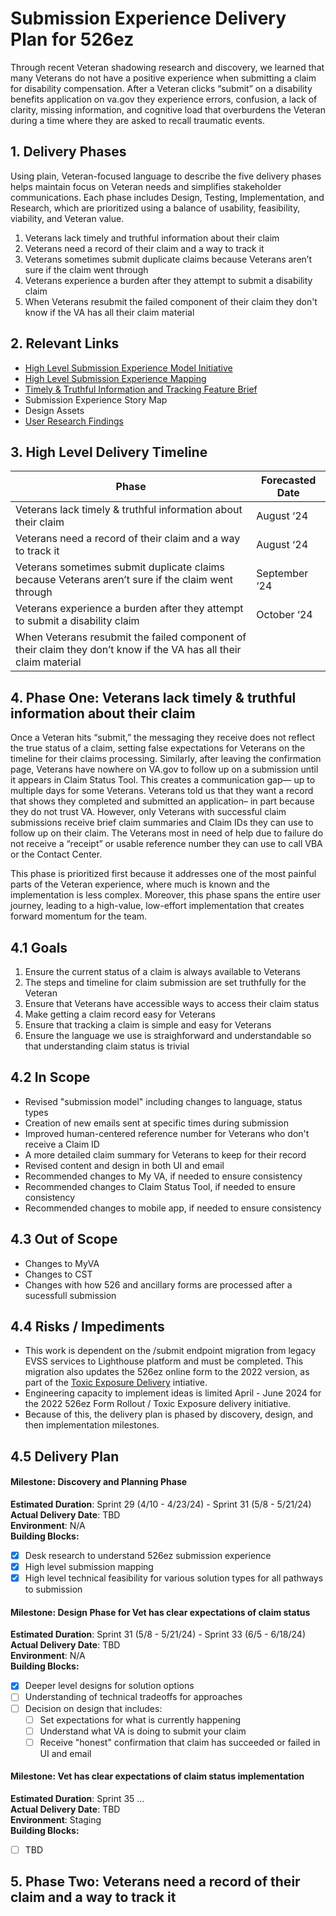 # Submission Experience Delivery Plan for 526ez

Through recent Veteran shadowing research and discovery, we learned that many Veterans do not have a positive experience when submitting a claim for disability compensation. After a Veteran clicks “submit” on a disability benefits application on va.gov they experience errors, confusion, a lack of clarity, missing information, and cognitive load that overburdens the Veteran during a time where they are asked to recall traumatic events.

## 1. Delivery Phases
Using plain, Veteran-focused language to describe the five delivery phases helps maintain focus on Veteran needs and simplifies stakeholder communications. Each phase includes Design, Testing, Implementation, and Research, which are prioritized using a balance of usability, feasibility, viability, and Veteran value.

1. Veterans lack timely and truthful information about their claim
2. Veterans need a record of their claim and a way to track it
3. Veterans sometimes submit duplicate claims because Veterans aren’t sure if the claim went through
4. Veterans experience a burden after they attempt to submit a disability claim
5. When Veterans resubmit the failed component of their claim they don't know if the VA has all their claim material


## 2. Relevant Links
- [High Level Submission Experience Model Initiative](https://github.com/department-of-veterans-affairs/va.gov-team/blob/master/products/disability/526ez/product/feature-briefs/Submission%20Experience.md)
- [High Level Submission Experience Mapping](https://app.mural.co/t/departmentofveteransaffairs9999/m/departmentofveteransaffairs9999/1715268744654/29695ef6a1327d51f1b2daaa0f26a3f09cb7fedd?wid=54-1716498413540)
- [Timely & Truthful Information and Tracking Feature Brief](https://github.com/department-of-veterans-affairs/va.gov-team/blob/master/products/disability/526ez/product/feature-briefs/timely-and-truthful.md)
- Submission Experience Story Map
- Design Assets
- [User Research Findings](https://github.com/department-of-veterans-affairs/va.gov-team/blob/master/products/disability/526ez/research/2023-11-Shadowing-Research/research-findings.md)

## 3. High Level Delivery Timeline
| Phase                                                        | Forecasted Date |
|--------------------------------------------------------------|-----------------|
| Veterans lack timely & truthful information about their claim | August ‘24      |
| Veterans need a record of their claim and a way to track it  | August ‘24      |
| Veterans sometimes submit duplicate claims because Veterans aren’t sure if the claim went through | September ‘24   |
| Veterans experience a burden after they attempt to submit a disability claim | October ‘24     |
| When Veterans resubmit the failed component of their claim they don’t know if the VA has all their claim material |                 |

## 4. Phase One: Veterans lack timely & truthful information about their claim
Once a Veteran hits “submit,” the messaging they receive does not reflect the true status of a claim, setting false expectations for Veterans on the timeline for their claims processing. Similarly, after leaving the confirmation page, Veterans have nowhere on VA.gov to follow up on a submission until it appears in Claim Status Tool. This creates a communication gap— up to multiple days for some Veterans. Veterans told us that they want a record that shows they completed and submitted an application– in part because they do not trust VA. However, only Veterans with successful claim submissions receive brief claim summaries and Claim IDs they can use to follow up on their claim. The Veterans most in need of help due to failure do not receive a “receipt” or usable reference number they can use to call VBA or the Contact Center.

This phase is prioritized first because it addresses one of the most painful parts of the Veteran experience, where much is known and the implementation is less complex. Moreover, this phase spans the entire user journey, leading to a high-value, low-effort implementation that creates forward momentum for the team. 

## 4.1 Goals
1. Ensure the current status of a claim is always available to Veterans
2. The steps and timeline for claim submission are set truthfully for the Veteran
3. Ensure that Veterans have accessible ways to access their claim status
4. Make getting a claim record easy for Veterans
5. Ensure that tracking a claim is simple and easy for Veterans
6. Ensure the language we use is straighforward and understandable so that understanding claim status is trivial

## 4.2 In Scope
- Revised "submission model" including changes to language, status types
- Creation of new emails sent at specific times during submission
- Improved human-centered reference number for Veterans who don't receive a Claim ID
- A more detailed claim summary for Veterans to keep for their record
- Revised content and design in both UI and email
- Recommended changes to My VA, if needed to ensure consistency
- Recommended changes to Claim Status Tool, if needed to ensure consistency
- Recommended changes to mobile app, if needed to ensure consistency

## 4.3 Out of Scope
- Changes to MyVA
- Changes to CST
- Changes with how 526 and ancillary forms are processed after a sucessfull submission

## 4.4 Risks / Impediments
- This work is dependent on the /submit endpoint migration from legacy EVSS services to Lighthouse platform and must be completed. This migration also updates the 526ez online form to the 2022 version, as part of the [Toxic Exposure Delivery](https://github.com/department-of-veterans-affairs/va.gov-team/blob/master/products/disability/526ez/product/Toxic%20Exposure%20Delivery%20Plan.md) intiative.
- Engineering capacity to implement ideas is limited April - June 2024 for the 2022 526ez Form Rollout / Toxic Exposure delivery initiative.
- Because of this, the delivery plan is phased by discovery, design, and then implementation milestones.

## 4.5 Delivery Plan

#### Milestone: Discovery and Planning Phase
**Estimated Duration**: Sprint 29 (4/10 - 4/23/24) - Sprint 31 (5/8 - 5/21/24)      
**Actual Delivery Date**: TBD        
**Environment**: N/A    
**Building Blocks:**    
- [X] Desk research to understand 526ez submission experience    
- [X] High level submission mapping    
- [X] High level technical feasibility for various solution types for all pathways to submission     

#### Milestone: Design Phase for Vet has clear expectations of claim status
**Estimated Duration**: Sprint 31 (5/8 - 5/21/24) - Sprint 33 (6/5 - 6/18/24)      
**Actual Delivery Date**: TBD       
**Environment**: N/A      
**Building Blocks:**    
- [X] Deeper level designs for solution options     
- [ ] Understanding of technical tradeoffs for approaches     
- [ ] Decision on design that includes:
  - [ ] Set expectations for what is currently happening    
  - [ ] Understand what VA is doing to submit your claim     
  - [ ] Receive "honest" confirmation that claim has succeeded or failed in UI and email      

#### Milestone: Vet has clear expectations of claim status implementation
**Estimated Duration**: Sprint 35 …  
**Actual Delivery Date**: TBD   
**Environment**: Staging    
**Building Blocks:**    
- [ ] TBD


## 5. Phase Two: Veterans need a record of their claim and a way to track it
